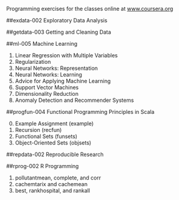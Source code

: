 Programming exercises for the classes online at www.coursera.org

##exdata-002 Exploratory Data Analysis 

##getdata-003 Getting and Cleaning Data 

##ml-005 Machine Learning

1. Linear Regression with Multiple Variables
2. Regularization
3. Neural Networks: Representation
4. Neural Networks: Learning
5. Advice for Applying Machine Learning
6. Support Vector Machines
7. Dimensionality Reduction
8. Anomaly Detection and Recommender Systems

##progfun-004 Functional Programming Principles in Scala

0. Example Assignment (example)
1. Recursion (recfun)
2. Functional Sets (funsets)
3. Object-Oriented Sets (objsets)

##repdata-002 Reproducible Research

##rprog-002 R Programming 

1. pollutantmean, complete, and corr 
2. cachemtarix and cachemean 
3. best, rankhospital, and rankall 

